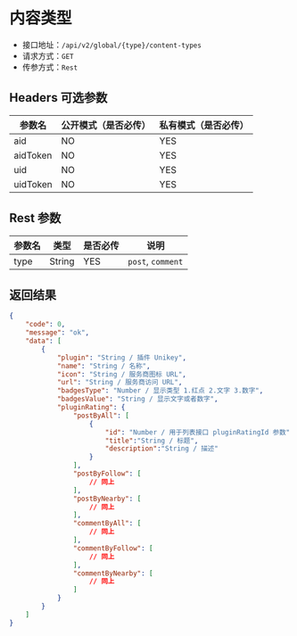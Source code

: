 # 内容类型

- 接口地址：`/api/v2/global/{type}/content-types`
- 请求方式：`GET`
- 传参方式：`Rest`

## Headers 可选参数

| 参数名 | 公开模式（是否必传） | 私有模式（是否必传） |
| --- | --- | --- |
| aid | NO | YES |
| aidToken | NO | YES |
| uid | NO | YES |
| uidToken | NO | YES |

## Rest 参数

| 参数名 | 类型 | 是否必传 | 说明 |
| --- | --- | --- | --- |
| type | String | YES | `post`, `comment` |

## 返回结果

```json
{
    "code": 0,
    "message": "ok",
    "data": [
        {
            "plugin": "String / 插件 Unikey",
            "name": "String / 名称",
            "icon": "String / 服务商图标 URL",
            "url": "String / 服务商访问 URL",
            "badgesType": "Number / 显示类型 1.红点 2.文字 3.数字",
            "badgesValue": "String / 显示文字或者数字",
            "pluginRating": {
                "postByAll": [
                    {
                        "id": "Number / 用于列表接口 pluginRatingId 参数",
                        "title":"String / 标题",
                        "description":"String / 描述"
                    }
                ],
                "postByFollow": [
                    // 同上
                ],
                "postByNearby": [
                    // 同上
                ],
                "commentByAll": [
                    // 同上
                ],
                "commentByFollow": [
                    // 同上
                ],
                "commentByNearby": [
                    // 同上
                ]
            }
        }
    ]
}
```

